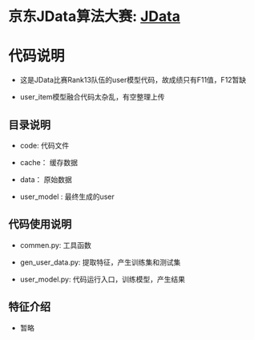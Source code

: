 # 京东JData算法大赛: [JData](http://www.datafountain.cn/#/competitions/247/intro)

# 代码说明
* 这是JData比赛Rank13队伍的user模型代码，故成绩只有F11值，F12暂缺
* user_item模型融合代码太杂乱，有空整理上传

## 目录说明

* code: 代码文件
* cache： 缓存数据
* data： 原始数据
* user_model : 最终生成的user

## 代码使用说明
* commen.py: 工具函数
* gen_user_data.py: 提取特征，产生训练集和测试集
* user_model.py: 代码运行入口，训练模型，产生结果

## 特征介绍
* 暂略


